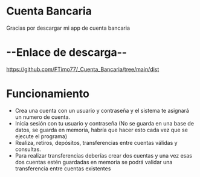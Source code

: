 ﻿# Cuenta Bancaria
 
Gracias por descargar mi app de cuenta bancaria

# --Enlace de descarga--
https://github.com/FTimo77/_Cuenta_Bancaria/tree/main/dist

# Funcionamiento
- Crea una cuenta con un usuario y contraseña y el sistema te asignará un numero de cuenta.
- Inicia sesión con tu usuario y contraseña (No se guarda en una base de datos, se guarda en memoria, habría que hacer esto cada vez que se ejecute el programa)
- Realiza, retiros, depósitos, transferencias entre cuentas válidas y consultas.
- Para realizar transferencias deberías crear dos cuentas y una vez esas dos cuentas estén guardadas en memoria se podrá validar una transferencia entre cuentas existentes
